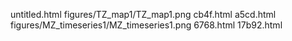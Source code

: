 untitled.html
figures/TZ_map1/TZ_map1.png
cb4f.html
a5cd.html
figures/MZ_timeseries1/MZ_timeseries1.png
6768.html
17b92.html
